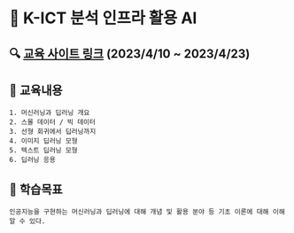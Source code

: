 # :office: K-ICT 분석 인프라 활용 AI

## :mag: [교육 사이트 링크](https://kbig.kr/portal/) (2023/4/10 ~ 2023/4/23)

## :page_with_curl: 교육내용

```
1. 머신러닝과 딥러닝 개요
2. 스몰 데이터 / 빅 데이터
3. 선형 회귀에서 딥러닝까지
4. 이미지 딥러닝 모형
5. 텍스트 딥러닝 모형
6. 딥러닝 응용
```

## :dart: 학습목표

```
인공지능을 구현하는 머신러닝과 딥러닝에 대해 개념 및 활용 분야 등 기초 이론에 대해 이해 알 수 있다.
```
